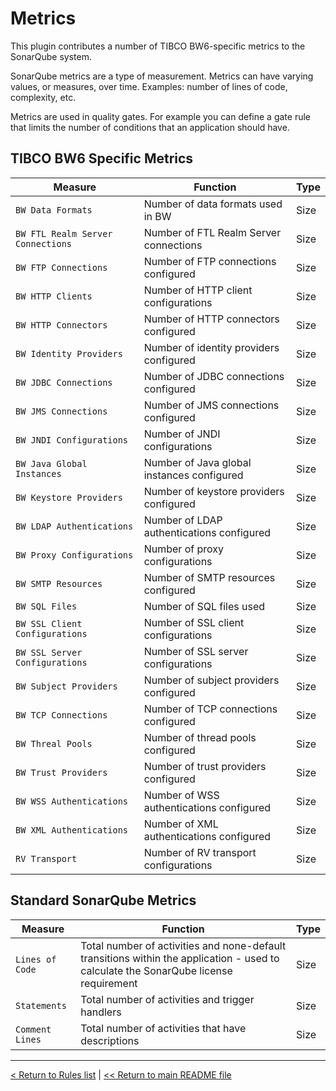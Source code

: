 # Metrics

This plugin contributes a number of TIBCO BW6-specific metrics to the SonarQube system.

SonarQube metrics are a type of measurement. Metrics can have varying values, or measures, over time. Examples: number of lines of code, complexity, etc.

Metrics are used in quality gates. For example you can define a gate rule that limits the number of conditions that an application should have. 

## TIBCO BW6 Specific Metrics

| Measure                            | Function                                                                                           | Type       |
| ---------------------------------- | -------------------------------------------------------------------------------------------------- | ---------- |
| `BW Data Formats`                  | Number of data formats used in BW                                                                  | Size       |
| `BW FTL Realm Server Connections`  | Number of FTL Realm Server connections                                                             | Size       |
| `BW FTP Connections`               | Number of FTP connections configured                                                               | Size       |
| `BW HTTP Clients`                  | Number of HTTP client configurations                                                               | Size       |
| `BW HTTP Connectors`               | Number of HTTP connectors configured                                                               | Size       |
| `BW Identity Providers`            | Number of identity providers configured                                                            | Size       |
| `BW JDBC Connections`              | Number of JDBC connections configured                                                              | Size       |
| `BW JMS Connections`               | Number of JMS connections configured                                                               | Size       |
| `BW JNDI Configurations`           | Number of JNDI configurations                                                                      | Size       |
| `BW Java Global Instances`         | Number of Java global instances configured                                                         | Size       |
| `BW Keystore Providers`            | Number of keystore providers configured                                                            | Size       |
| `BW LDAP Authentications`          | Number of LDAP authentications configured                                                          | Size       |
| `BW Proxy Configurations`          | Number of proxy configurations                                                                     | Size       |
| `BW SMTP Resources`                | Number of SMTP resources configured                                                                | Size       |
| `BW SQL Files`                     | Number of SQL files used                                                                           | Size       |
| `BW SSL Client Configurations`     | Number of SSL client configurations                                                                | Size       |
| `BW SSL Server Configurations`     | Number of SSL server configurations                                                                | Size       |
| `BW Subject Providers`             | Number of subject providers configured                                                             | Size       |
| `BW TCP Connections`               | Number of TCP connections configured                                                               | Size       |
| `BW Threal Pools`                  | Number of thread pools configured                                                                  | Size       |
| `BW Trust Providers`               | Number of trust providers configured                                                               | Size       |
| `BW WSS Authentications`           | Number of WSS authentications configured                                                           | Size       |
| `BW XML Authentications`           | Number of XML authentications configured                                                           | Size       |
| `RV Transport`                     | Number of RV transport configurations                                                              | Size       |

## Standard SonarQube Metrics

| Measure         | Function                                                                                                                             | Type |
| --------------- | ------------------------------------------------------------------------------------------------------------------------------------ | ---- |
| `Lines of Code` | Total number of activities and none-default transitions within the application - used to calculate the SonarQube license requirement | Size |
| `Statements`    | Total number of activities and trigger handlers                                                                                      | Size |
| `Comment Lines` | Total number of activities that have descriptions                                                                                    | Size |

---

[< Return to Rules list](./rules/RULES.md) | [<< Return to main README file](../README.md)
